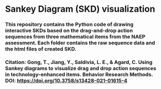 # Sankey Diagram (SKD) visualization
### This repository contains the Python code of drawing interactive SKDs based on the drag-and-drop action sequences from three mathematical items from the NAEP assessment. Each folder contains the raw sequence data and the html files of created SKD.
### Citation: Gong, T., Jiang, Y., Saldivia, L. E., & Agard, C. Using Sankey diagrams to visualize drag and drop action sequences in technology-enhanced items. Behavior Research Methods. DOI: https://doi.org/10.3758/s13428-021-01615-4

